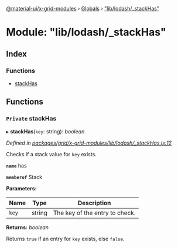 [@material-ui/x-grid-modules](../README.md) › [Globals](../globals.md) › ["lib/lodash/_stackHas"](_lib_lodash__stackhas_.md)

# Module: "lib/lodash/_stackHas"

## Index

### Functions

* [stackHas](_lib_lodash__stackhas_.md#private-stackhas)

## Functions

### `Private` stackHas

▸ **stackHas**(`key`: string): *boolean*

*Defined in [packages/grid/x-grid-modules/lib/lodash/_stackHas.js:12](https://github.com/mui-org/material-ui-x/blob/02342a6/packages/grid/x-grid-modules/lib/lodash/_stackHas.js#L12)*

Checks if a stack value for `key` exists.

**`name`** has

**`memberof`** Stack

**Parameters:**

Name | Type | Description |
------ | ------ | ------ |
`key` | string | The key of the entry to check. |

**Returns:** *boolean*

Returns `true` if an entry for `key` exists, else `false`.
